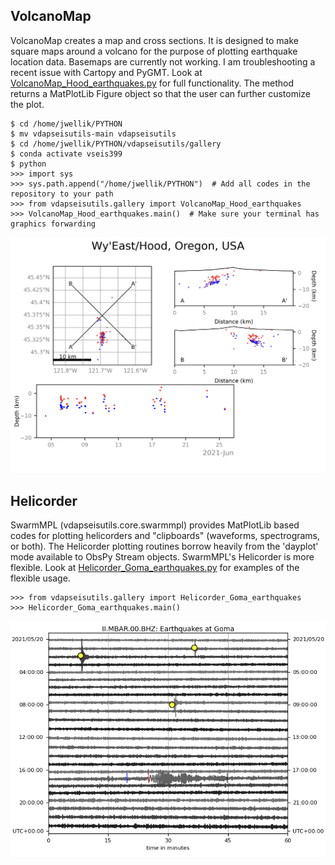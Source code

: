## VolcanoMap
VolcanoMap creates a map and cross sections. It is designed to make square maps around a volcano for the purpose of plotting earthquake location data. Basemaps are currently not working. I am troubleshooting a recent issue with Cartopy and PyGMT. Look at [VolcanoMap_Hood_earthquakes.py](https://github.com/jwellik/vdapseisutils/blob/main/gallery/VolcanoMap_Hood_earthquakes.py) for full functionality. The method returns a MatPlotLib Figure object so that the user can further customize the plot.
```
$ cd /home/jwellik/PYTHON
$ mv vdapseisutils-main vdapseisutils
$ cd /home/jwellik/PYTHON/vdapseisutils/gallery
$ conda activate vseis399
$ python
>>> import sys
>>> sys.path.append("/home/jwellik/PYTHON")  # Add all codes in the repository to your path
>>> from vdapseisutils.gallery import VolcanoMap_Hood_earthquakes
>>> VolcanoMap_Hood_earthquakes.main()  # Make sure your terminal has graphics forwarding
```
<img src="https://github.com/jwellik/vdapseisutils/blob/main/gallery/output/VolcanoMap_Hood_earthquakes.png" width=600 alt="VolcanoMap" />

## Helicorder
SwarmMPL (vdapseisutils.core.swarmmpl) provides MatPlotLib based codes for plotting helicorders and "clipboards" (waveforms, spectrograms, or both). The Helicorder plotting routines borrow heavily from the 'dayplot' mode available to ObsPy Stream objects. SwarmMPL's Helicorder is more flexible. Look at [Helicorder_Goma_earthquakes.py](https://github.com/jwellik/vdapseisutils/blob/main/gallery/Helicorder_Goma_earthquakes.py) for examples of the flexible usage.
```
>>> from vdapseisutils.gallery import Helicorder_Goma_earthquakes
>>> Helicorder_Goma_earthquakes.main()
```
<img src="https://github.com/jwellik/vdapseisutils/blob/main/gallery/output/Helicorder_Goma_earthquakes.png" width=600 alt="Helicorder" />
